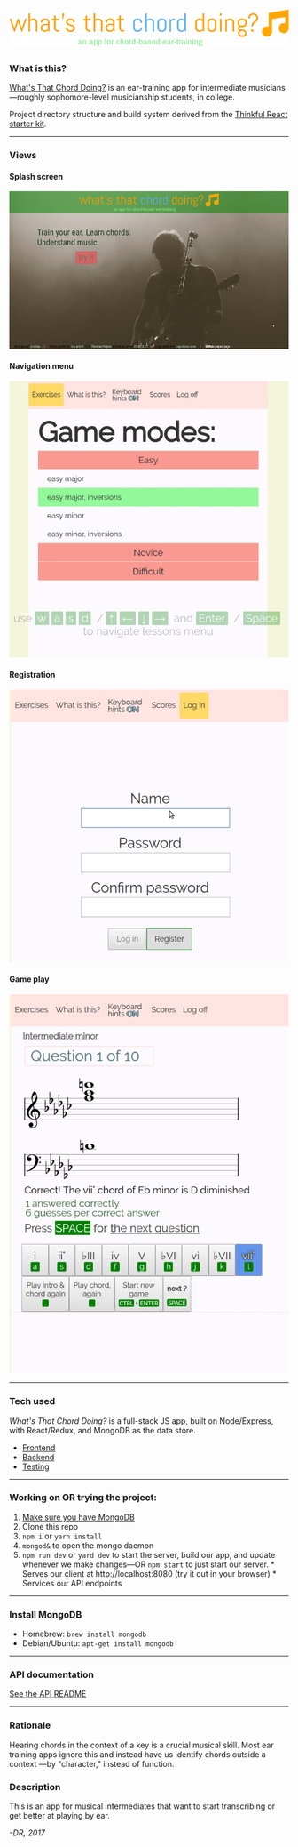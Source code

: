 # [![What's That Chord Doing?](docs/img/logo.png)](http://what-s-that-chord-doing.herokuapp.com)

### What is this?

[What's That Chord Doing?](https://what-s-that-chord-doing.herokuapp.com/) is an
ear-training app for intermediate musicians&#8212;roughly sophomore-level 
musicianship students, in college.

Project directory structure and build system derived from the 
[Thinkful React starter kit](https://github.com/oampo/thinkful-react-starter).

----------------------------------------------------------

### Views

#### Splash screen

![](docs/img/splash.png)

#### Navigation menu

![](docs/img/nav-menu-0.png)

#### Registration

![](docs/img/register.png)

#### Game play

![](docs/img/game-play-0.png)

----------------------------------------------------------

### Tech used

_What's That Chord Doing?_ is a full-stack JS app, built on Node/Express, with
React/Redux, and MongoDB as the data store.

* [Frontend](docs/frontend.md)
* [Backend](docs/backend.md)
* [Testing](docs/testing.md)

----------------------------------------------------------

### Working on OR trying the project:
  1. [Make sure you have MongoDB](#install-mongodb)
  2. Clone this repo
  3. `npm i` or `yarn install`
  4. `mongod&` to open the mongo daemon
  5. `npm run dev` or `yard dev` to start the server, build our app, and update
      whenever we make changes&#8212;OR `npm start` to just start our server.
    * Serves our client at http://localhost:8080 (try it out in your browser)
    * Services our API endpoints

----------------------------------------------------------

### Install MongoDB

* Homebrew: `brew install mongodb`
* Debian/Ubuntu: `apt-get install mongodb` 

----------------------------------------------------------

### API documentation

[See the API README](api/README.md)

----------------------------------------------------------

### Rationale

Hearing chords in the context of a key is a crucial musical skill. Most ear 
training apps ignore this and instead have us identify chords outside a context
—by "character," instead of function.

### Description

This is an app for musical intermediates that want to start transcribing or get
better at playing by ear.

_-DR, 2017_



